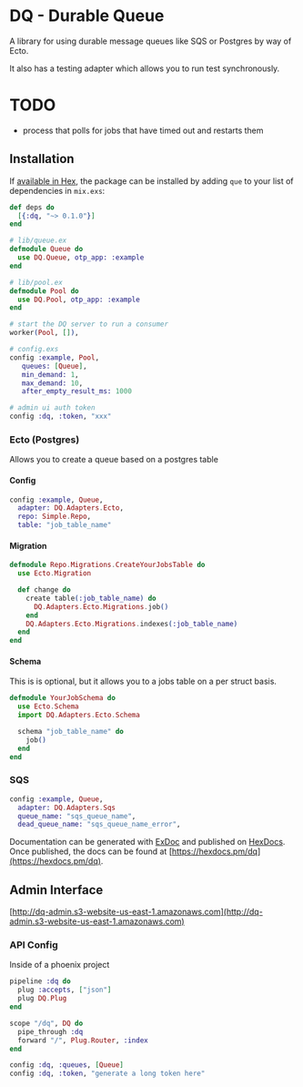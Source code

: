 # DQ - Durable Queue

A library for using durable message queues like SQS or Postgres by way
of Ecto.

It also has a testing adapter which allows you to run test synchronously.

# TODO

- process that polls for jobs that have timed out and restarts them

## Installation

If [available in Hex](https://hex.pm/docs/publish), the package can be installed
by adding `que` to your list of dependencies in `mix.exs`:

```elixir
def deps do
  [{:dq, "~> 0.1.0"}]
end
```

```elixir
# lib/queue.ex
defmodule Queue do
  use DQ.Queue, otp_app: :example
end
```

```elixir
# lib/pool.ex
defmodule Pool do
  use DQ.Pool, otp_app: :example
end
```

``` elixir
# start the DQ server to run a consumer
worker(Pool, []),
```

```elixir
# config.exs
config :example, Pool,
   queues: [Queue],
   min_demand: 1,
   max_demand: 10,
   after_empty_result_ms: 1000

# admin ui auth token
config :dq, :token, "xxx"
```


### Ecto (Postgres)

Allows you to create a queue based on a postgres table

#### Config
```elixir
config :example, Queue,
  adapter: DQ.Adapters.Ecto,
  repo: Simple.Repo,
  table: "job_table_name"
```

#### Migration

```elixir
defmodule Repo.Migrations.CreateYourJobsTable do
  use Ecto.Migration

  def change do
    create table(:job_table_name) do
      DQ.Adapters.Ecto.Migrations.job()
    end
    DQ.Adapters.Ecto.Migrations.indexes(:job_table_name)
  end
end
```

#### Schema

This is is optional, but it allows you to a jobs table on a per struct
basis.

```elixir
defmodule YourJobSchema do
  use Ecto.Schema
  import DQ.Adapters.Ecto.Schema

  schema "job_table_name" do
    job()
  end
end
```

### SQS
```elixir
config :example, Queue,
  adapter: DQ.Adapters.Sqs
  queue_name: "sqs_queue_name",
  dead_queue_name: "sqs_queue_name_error",
```

Documentation can be generated with [ExDoc](https://github.com/elixir-lang/ex_doc)
and published on [HexDocs](https://hexdocs.pm). Once published, the docs can
be found at [https://hexdocs.pm/dq](https://hexdocs.pm/dq).

## Admin Interface

[http://dq-admin.s3-website-us-east-1.amazonaws.com](http://dq-admin.s3-website-us-east-1.amazonaws.com)


### API Config

Inside of a phoenix project
```elixir
pipeline :dq do
  plug :accepts, ["json"]
  plug DQ.Plug
end

scope "/dq", DQ do
  pipe_through :dq
  forward "/", Plug.Router, :index
end
```

```elixir
config :dq, :queues, [Queue]
config :dq, :token, "generate a long token here"
```
